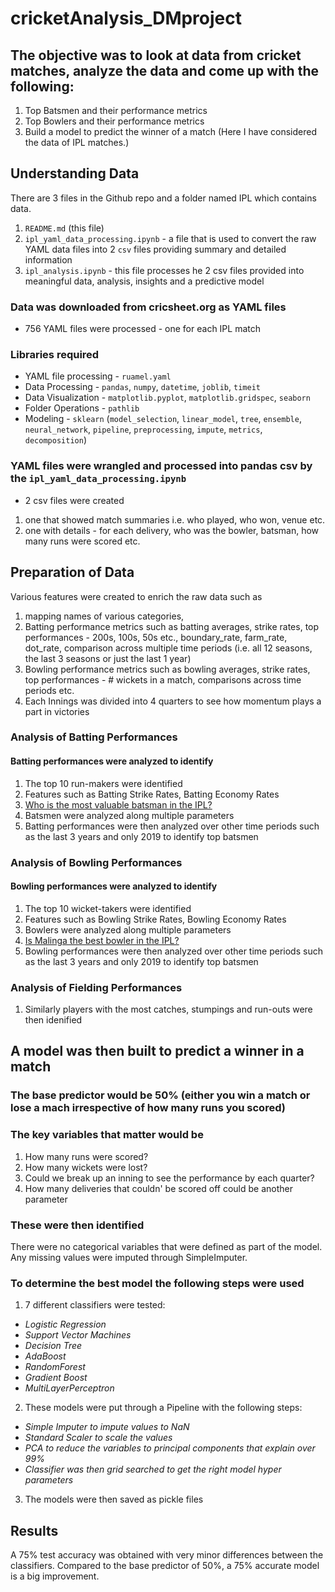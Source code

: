 # cricketAnalysis_DMproject

## The objective was to look at data from cricket matches, analyze the data and come up with the following:
1. Top Batsmen and their performance metrics
2. Top Bowlers and their performance metrics
3. Build a model to predict the winner of a match
(Here I have considered the data of IPL matches.)

## Understanding Data 
There are 3 files in the Github repo and a folder named IPL which contains data.
1. `README.md` (this file)
2. `ipl_yaml_data_processing.ipynb` - a file that is used to convert the raw YAML data files into 2 `csv` files providing summary and detailed information
3. `ipl_analysis.ipynb` - this file processes he 2 csv files provided into meaningful data, analysis, insights and a predictive model


### Data was downloaded from cricsheet.org as YAML files
* 756 YAML files were processed - one for each IPL match

### Libraries required
* YAML file processing - `ruamel.yaml`
* Data Processing - `pandas`, `numpy`, `datetime`, `joblib`, `timeit` 
* Data Visualization - `matplotlib.pyplot`, `matplotlib.gridspec`, `seaborn` 
* Folder Operations - `pathlib`
* Modeling - `sklearn` (`model_selection`, `linear_model`, `tree`, `ensemble`, `neural_network`, `pipeline`, `preprocessing`, `impute`, `metrics`, `decomposition`)

### YAML files were wrangled and processed into pandas csv by the `ipl_yaml_data_processing.ipynb`
* 2 csv files were created
1. one that showed match summaries i.e. who played, who won, venue etc.
2. one with details - for each delivery, who was the bowler, batsman, how many runs were scored etc.

## Preparation of Data
Various features were created to enrich the raw data such as 
1. mapping names of various categories, 
2. Batting performance metrics such as batting averages, strike rates, top performances - 200s, 100s, 50s etc., boundary_rate, farm_rate, dot_rate, comparison across multiple time periods (i.e. all 12 seasons, the last 3 seasons or just the last 1 year)
3. Bowling performance metrics such as bowling averages, strike rates, top performances - # wickets in a match, comparisons across time periods etc.
4. Each Innings was divided into 4 quarters to see how momentum plays a part in victories

### Analysis of Batting Performances
#### Batting performances were analyzed to identify
1. The top 10 run-makers were identified
2. Features such as Batting Strike Rates, Batting Economy Rates
3. [Who is the most valuable batsman in the IPL?](https://medium.com/@ravi_gopalan/is-ms-dhoni-the-most-valuable-batsman-in-the-ipl-the-richest-cricket-franchise-in-the-world-4772ab5ee75a)
3. Batsmen were analyzed along multiple parameters
4. Batting performances were then analyzed over other time periods such as the last 3 years and only 2019 to identify top batsmen
### Analysis of Bowling Performances
#### Bowling performances were analyzed to identify
1. The top 10 wicket-takers were identified
2. Features such as Bowling Strike Rates, Bowling Economy Rates
3. Bowlers were analyzed along multiple parameters
4. [Is Malinga the best bowler in the IPL?](https://medium.com/@ravi_gopalan/is-slinga-malinga-the-best-ever-bowler-in-the-ipl-11f4fba63403) 
5. Bowling performances were then analyzed over other time periods such as the last 3 years and only 2019 to identify top batsmen
### Analysis of Fielding Performances
1. Similarly players with the most catches, stumpings and run-outs were then idenified

## A model was then built to predict a winner in a match
### The base predictor would be 50% (either you win a match or lose a mach irrespective of how many runs you scored)
### The key variables that matter would be
1. How many runs were scored?
2. How many wickets were lost?
3. Could we break up an inning to see the performance by each quarter?
4. How many deliveries that couldn' be scored off could be another parameter 
### These were then identified
There were no categorical variables that were defined as part of the model. Any missing values were imputed through SimpleImputer.

### To determine the best model the following steps were used
1. 7 different classifiers were tested:
* *Logistic Regression*
* *Support Vector Machines*
* *Decision Tree*
* *AdaBoost*
* *RandomForest*
* *Gradient Boost*
* *MultiLayerPerceptron*
2. These models were put through a Pipeline with the following steps:
* *Simple Imputer to impute values to NaN*
* *Standard Scaler to scale the values*
* *PCA to reduce the variables to principal components that explain over 99%*
* *Classifier was then grid searched to get the right model hyper parameters*
3. The models were then saved as pickle files
## Results
A 75% test accuracy was obtained with very minor differences between the classifiers.
Compared to the base predictor of 50%, a 75% accurate model is a big improvement.

